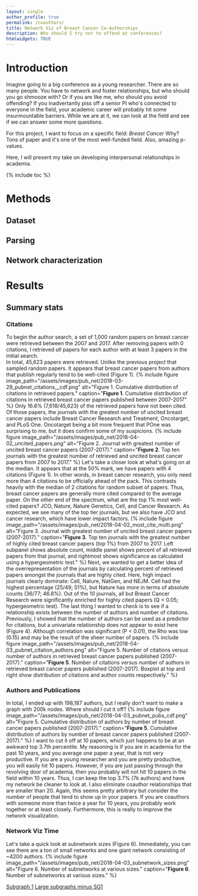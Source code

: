 ```yaml
---
layout: single
author_profile: true
permalink: /coauthors/
title: Network Viz of Breast Cancer Co-Authorships
description: Who should I try not to offend at conferences?
htmlwidgets: TRUE
---
```


# Introduction

Imagine going to a big conference as a young researcher. There are so many people. You have to network and foster relationships, but who should you go shmooze with? Or if you are like me, who should you avoid offending? If you inadvertantly piss off a senior PI who's connected to everyone in the field, your academic career will probably hit some insurmountable barriers. 
While we are at it, we can look at the field and see if we can answer some more questions.

For this project, I want to focus on a specific field: _Breast Cancer_
Why? Tons of paper and it's one of the most well-funded field. Also, amazing p-values. 

Here, I will present my take on developing interpersonal relationships in academia. 

{% include toc %}

# Methods
## Dataset 
## Parsing 
## Network characterization

# Results

## Summary stats
### Citations
To begin the author search, a set of 1,000 random papers on breast cancer were retrieved between the 2007 and 2017. After removing papers with 0 citations, I retrieved _all_ papers for each author with at least 3 papers in the initial search.   
In total, 45,623 papers were retrieved. Unlike the previous project that sampled random papers. It appears that breast cancer papers from authors that publish regularly tend to be well-cited (Figure 1). 
{% include figure image_path="/assets/images/pub_net/2018-03-29_pubnet_citations__cdf.png" alt="Figure 1. Cumulative distribution of citations in retrieved papers." caption="**Figure 1**. Cumulative distribution of citations in retrieved breast cancer papers published between 2007-2017" %}
Only 16.6% (7,618/45,623) of the retrieved papers have not been cited. Of those papers, the journals with the greatest number of uncited breast cancer papers include Breast Cancer Research and Treatment, Oncotarget, and PLoS One. Oncotarget being a bit more frequent that POne was surprising to me, but it does confirm some of my suspicions. 
{% include figure image_path="/assets/images/pub_net/2018-04-02_uncited_papers.png" alt="Figure 2. Journal with greatest number of uncited breast cancer papers (2007-2017)." caption="**Figure 2**. Top ten journals with the greatest number of retrieved and uncited breast cancer papers from 2007 to 2017." %}
Let's take a closer look at what's going on at the median. It appears that at the 50% mark, we have papers with 4 citations (Figure 1). In other words, in breast cancer research, you only need more than 4 citations to be officially ahead of the pack. This contrasts heavily with the median of 2 citations for random subset of papers. Thus, breast cancer papers are generally more cited compared to the average paper. 
On the other end of the spectrum, what are the top 1% most well-cited papers? JCO, Nature, Nature Genetics, Cell, and Cancer Research. As expected, we see many of the top tier journals, but we also have JCO and cancer research, which have lower impact factors. 
{% include figure image_path="/assets/images/pub_net/2018-04-02_most_cite_multi.png" alt="Figure 3. Journal with greatest number of uncited breast cancer papers (2007-2017)." caption="**Figure 3**. Top ten journals with the greatest number of highly cited breast cancer papers (top 1%) from 2007 to 2017. Left subpanel shows absolute count, middle panel shows percent of all retrieved papers from that journal, and rightmost shows significance as calculated using a hypergeometric test." %}
Next, we wanted to get a better idea of the overrepresentation of the journals by calculating percent of retrieved papers amongst the journals that are highly cited. Here, high impact journals clearly dominate: Cell, Nature, NatGen, and NEJM. Cell had the highest percentage (25/49; 51%), but Nature has more in terms of absolute counts (36/77; 46.8%). Out of the 10 journals, all but Breast Cancer Research were significantly enriched for highly cited papers (Q < 0.05; hypergeometric test). 
The last thing I wanted to check is to see if a relationship exists between the number of authors and number of citations. Previously, I showed that the number of authors can be used as a predictor for citations, but a univariate relationship does not appear to exist here (Figure 4). Although correlation was significant (P < 0.01), the Rho was low (0.15) and may be the result of the sheer number of papers. 
{% include figure image_path="/assets/images/pub_net/2018-04-03_pubnet_citation_authors.png" alt="Figure 5. Number of citations versus number of authors in retrieved breast cancer papers published (2007-2017)." caption="**Figure 5**. Number of citations versus number of authors in retrieved breast cancer papers published (2007-2017). Boxplot at top and right show distribution of citations and author counts respectively." %} 

### Authors and Publications
In total, I ended up with 198,187 authors, but I really don't want to make a graph with 200k nodes. Where should I cut it off? 
{% include figure image_path="/assets/images/pub_net/2018-04-03_pubnet_pubs_cdf.png" alt="Figure 5. Cumulative distribution of authors by number of breast cancer papers published (2007-2017)." caption="**Figure 5**. Cumulative distribution of authors by number of breast cancer papers published (2007-2017)." %} 
I want to cut it off at 10 papers, which just happens to be at an awkward top 3.7th percentile. My reasoning is if you are in academia for the past 10 years, and you average one paper a year, that is not very productive. If you are a young researcher and you are pretty productive, you will easily hit 10 papers. However, if you are just passing through the revolving door of academia, then you probably will not hit 10 papers in the field within 10 years. Thus, I can keep the top 3.7% (7k authors) and have my network be cleaner to look at. 
I also eliminate coauthor relationships that are smaller than 20. Again, this seems pretty arbitrary but consider the number of people that tend to show up in your papers. If you are coauthors with someone more than twice a year for 10 years, you probably work together or at least closely. Furthermore, this is really to improve the network visualization. 

### Network Viz Time
Let's take a quick look at subnetwork sizes (Figure 6). Immediately, you can see there are a ton of small networks and one giant network consisting of ~4200 authors. 
{% include figure image_path="/assets/images/pub_net/2018-04-03_subnetwork_sizes.png" alt="Figure 6. Number of subnetworks at various sizes." caption="**Figure 6**. Number of subnetworks at various sizes." %} 

[Subgraph 1](https://huangchv.github.io/coauthors_sg1/)
[Large subgraphs minus SG1](https://huangchv.github.io/coauthors_not_sg1/)
